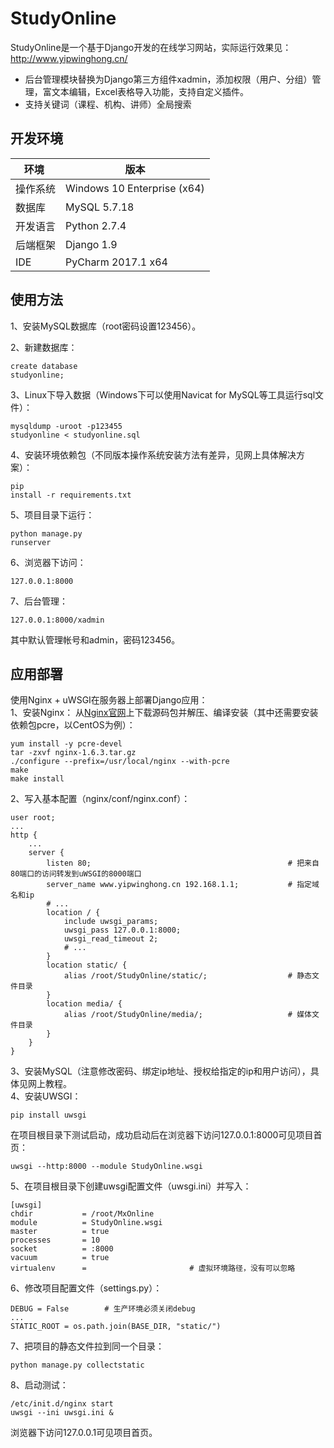 # StudyOnline
StudyOnline是一个基于Django开发的在线学习网站，实际运行效果见：http://www.yipwinghong.cn/      
- 后台管理模块替换为Django第三方组件xadmin，添加权限（用户、分组）管理，富文本编辑，Excel表格导入功能，支持自定义插件。  
- 支持关键词（课程、机构、讲师）全局搜索
 
## 开发环境
环境 | 版本
---|---
操作系统 | Windows 10 Enterprise (x64)
数据库 | MySQL 5.7.18
开发语言 | Python 2.7.4
后端框架 | Django 1.9
IDE | PyCharm 2017.1 x64

 
## 使用方法
1、安装MySQL数据库（root密码设置123456）。

2、新建数据库：<pre><code>create database studyonline;</code></pre>

3、Linux下导入数据（Windows下可以使用Navicat for MySQL等工具运行sql文件）：<pre><code>mysqldump -uroot -p123455 studyonline < studyonline.sql
</code></pre>

4、安装环境依赖包（不同版本操作系统安装方法有差异，见网上具体解决方案）：<pre><code>pip install -r requirements.txt</code></pre>

5、项目目录下运行：<pre><code>python manage.py runserver</code></pre>

6、浏览器下访问：<pre><code>127.0.0.1:8000</code></pre>

7、后台管理：<pre><code>127.0.0.1:8000/xadmin</code></pre>
其中默认管理帐号和admin，密码123456。


## 应用部署
使用Nginx + uWSGI在服务器上部署Django应用：      
1、安装Nginx：
从[Nginx官网](http://nginx.org/)上下载源码包并解压、编译安装（其中还需要安装依赖包pcre，以CentOS为例）：
<pre><code>yum install -y pcre-devel	
tar -zxvf nginx-1.6.3.tar.gz
./configure --prefix=/usr/local/nginx --with-pcre
make
make install</code></pre>
2、写入基本配置（nginx/conf/nginx.conf）：
<pre><code>user root;
...
http {
    ...
    server {
        listen 80;                                            # 把来自80端口的访问转发到uWSGI的8000端口
        server_name www.yipwinghong.cn 192.168.1.1;           # 指定域名和ip
        # ...
        location / {
            include uwsgi_params;
            uwsgi_pass 127.0.0.1:8000;
            uwsgi_read_timeout 2;
            # ...
        }
        location static/ {
            alias /root/StudyOnline/static/;                  # 静态文件目录
        }
        location media/ {
            alias /root/StudyOnline/media/;                   # 媒体文件目录
        }
    }
}
</code></pre>
3、安装MySQL（注意修改密码、绑定ip地址、授权给指定的ip和用户访问），具体见网上教程。       
4、安装UWSGI：
<pre><code>pip install uwsgi</code></pre>
在项目根目录下测试启动，成功启动后在浏览器下访问127.0.0.1:8000可见项目首页：
<pre><code>uwsgi --http:8000 --module StudyOnline.wsgi</code></pre>
5、在项目根目录下创建uwsgi配置文件（uwsgi.ini）并写入：
<pre><code>[uwsgi]
chdir           = /root/MxOnline
module          = StudyOnline.wsgi
master          = true
processes       = 10
socket          = :8000
vacuum          = true
virtualenv      =                       # 虚拟环境路径，没有可以忽略
</code></pre>
6、修改项目配置文件（settings.py）：
<pre><code>DEBUG = False        # 生产环境必须关闭debug
...
STATIC_ROOT = os.path.join(BASE_DIR, "static/")
</code></pre>
7、把项目的静态文件拉到同一个目录：
<pre><code>python manage.py collectstatic</code></pre>
8、启动测试：
<pre><code>/etc/init.d/nginx start
uwsgi --ini uwsgi.ini &</code></pre>
浏览器下访问127.0.0.1可见项目首页。
